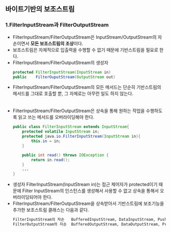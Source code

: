 ## 바이트기반의 보조스트림
### 1.FilterInputStream과 FilterOutputStream
* FilterInputStream/FilterOutputStream은 InputStream/OutputStream의 자손이면서 **모든 보조스트림의 조상**이다.
* 보조스트림은 자체적으로 입출력을 수행할 수 없기 때문에 기반스트림을 필요로 한다.
* FilterInputStream/FilterOutputStream의 생성자
    ```java
    protected FilterInputStream(InputStream in)
    public    FilterOuputStream(OutputStream out)
    ```
* FilterInputStream/FilterOutputStream의 모든 메서드는 단순히 기반스트림의 메서드를 그대로 호출할 뿐, 그 자체로는 아무런 일도 하지 않는다.
<br><br><br>
* FilterInputStream/FilterOutputStream은 상속을 통해 원하는 작업을 수행하도록 읽고 쓰는 메서드를 오버라이딩해야 한다.
    ```java
    public class FilterInputStream extends InputStream{
        protected volatile InputStream in;
        protected java.io.FilterInputStream(InputStream in){
            this.in = in;
        }
  
        public int read() throws IOException {
            return in.read();
        } 
        ...
    }
    ```
* 생성자 FilterInputStream(InputStream in)는 접근 제어자가 protected이기 때문에 Filter InputStream의 인스턴스를 생성해서 사용할 수 없고 상속을 통해서 오버라이딩되어야 한다.
* FilterInputStream/FilterOutputStream을 상속받아서 기반스트림에 보조기능을 추가한 보조스트림 클래스는 다음과 같다.
    ```markdown
    FilterInputStream의 자손   BufferedInputStream, DataInputStream, PushbackInputStream 등
    FilterOutputStream의 자손  BufferedOutputStream, DataOutputStream, PrintStream 등
    ```
